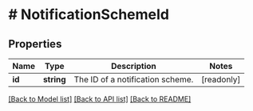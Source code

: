 # # NotificationSchemeId

## Properties

Name | Type | Description | Notes
------------ | ------------- | ------------- | -------------
**id** | **string** | The ID of a notification scheme. | [readonly]

[[Back to Model list]](../../README.md#models) [[Back to API list]](../../README.md#endpoints) [[Back to README]](../../README.md)
